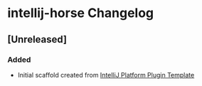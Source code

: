 <!-- Keep a Changelog guide -> https://keepachangelog.com -->

# intellij-horse Changelog

## [Unreleased]
### Added
- Initial scaffold created from [IntelliJ Platform Plugin Template](https://github.com/JetBrains/intellij-platform-plugin-template)
